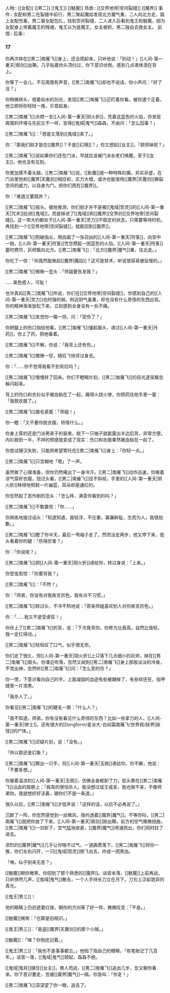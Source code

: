 人物:: [[女配]] [[男二]] [[鬼王]] [[魅魔]]
场景:: [[交界地带|空间裂缝]] [[魔界]]
事件:: 女配和男二在裂缝中前行，男二聚起魔焰发现北方魔气重，二人向北方走，路上女配伤重，男二替女配包扎，找到空间裂缝，二人进入后看到鬼王和魅魔，因为女配身上带着魔王的残魂，鬼王以为是魔王，女主被抓，男二独自去救女主。
前情:: 
后事:: 


### 17

你再次摔在[[男二|南雁飞]]身上，还没爬起来，只听他说：「别动！」[[人间-第一重天|佩剑]]出鞘，几乎贴着你头顶扫过，你下意识伏倒，感到几点液体洒在背上。

你等了一会儿，不见周围有声音，[[男二|南雁飞]]却也不说话，你小声问：「好了没？」

你稍微转头，借着如水的剑光，发现[[男二|南雁飞]]正盯着你看。被你逮个正着，他立即将你轻轻一推，示意起身。

[[男二|南雁飞]]点燃一支[[人间-第一重天|阴火折]]，凭着这蓝色的火焰，你发现周围的环境与先前又不一样，变得[[鬼域|鬼气]]森森，不由问：「怎么回事？」

[[男二|南雁飞]]：「想是又落到[[鬼域]]来了。」

你：「那我们刚才是在[[魔界]]？不是[[幻境]]？」你又想起[[女主]]，「顾师妹呢？」

[[男二|南雁飞]]说如果你们还在门派，早就应该被门派长老们唤醒。至于[[女主]]，他也没有见到。

你更加摸不着头脑，[[男二|南雁飞]]说，[[影魔]]是一种特殊的魔，非实非虚，在门派里他和[[魔界|天魔剑]]相应和，实力大增，或许也能借用[[魔界|天魔剑]]撕裂空间的威力，以自身为门，把你们困在[[魔界]]。

你：「难道又要跳井？」

[[男二|南雁飞]]摇头。据他推测，你们刚才并不是被[[鬼域|怨灵]]的[[人间-第一重天|咒术]]拉进[[鬼域]]，而是掉进了[[鬼域]]和[[魔界]]交界的[[交界地带|空间裂缝]]。这一带大约都处于[[人间-第一重天|灵力]]不稳定的状态，只需要等待时机，再找到一个[[交界地带|空间裂缝]]，就能回到[[魔界]]。

[[男二|南雁飞]]割破指尖，用血画了一张召凶的[[人间-第一重天|符箓]]，向空中一抛，[[人间-第一重天|符箓]]凭空燃起一团蓝色的火焰。[[人间-第一重天|符箓]]霎时燃尽，灰烬飘向北方。[[男二|南雁飞]]：「北方[[魔界|魔气]]重，往北走。」

你吃了一惊：「你竟然能聚起[[魔界|魔焰]]？这可是禁术，听说很容易被反噬的。」

[[男二|南雁飞]]微微一歪头：「师姐要告发我？」

……美色惑人，可耻！

也许真如[[男二|南雁飞]]所说，你们在[[交界地带|空间裂缝]]，你感到自己的[[人间-第一重天|灵力]]也时强时弱。附近阴气虽重，却也没有什么奇怪的东西出现。你的精神渐渐放松下来，立刻感到全身没有一处不痛。

[[男二|南雁飞]]发觉你一瘸一拐，问：「受伤了？」

你把腿上的伤口指给他看，[[男二|南雁飞]]皱起眉头，递过[[人间-第一重天|丹药]]，你上了药，把他看着。

[[男二|南雁飞]]不解，你说：「我背上还有伤。」

[[男二|南雁飞]]微微一怔，随后飞快背过身去。

你：「……你不觉得我看不到背后吗？」

[[男二|南雁飞]]慢慢转了回来。你们干瞪眼片刻，[[男二|南雁飞]]的目光逐渐飘忽躲闪起来。

背上的伤口和衣衫似乎被血粘在了一起，痛得火烧火燎，你把药往他手里一塞：「我脱衣服了。」

[[男二|南雁飞]]眉毛紧蹙：「师姐！」

你一瞪：「又不要你脱衣服，矫情什么。」

你身上穿的还是门派男弟子的装束，脱下一只袖子就能露出半边后背，非常方便。内衫脱到一半，不祥的预感就变成了现实：伤口和衣服果然被血粘在一起了。

你尝试硬汉失败，只能把希望寄托在[[男二|南雁飞]]身上：「你轻一点。」

[[男二|南雁飞]]只含糊地「嗯」了一声。

虽然做了心理准备，但你仍然痛出了一身冷汗。[[男二|南雁飞]]动作迅速，你嘶着凉气穿好衣服，扭过头看，[[男二|南雁飞]]目不斜视，手里的[[人间-第一重天|阴火折]]映得他侧脸一片幽蓝，耳朵却是通红的。

你忽然起了恶作剧的念头：「怎么样，满意你看到的吗？」

[[男二|南雁飞]]不敢置信：「你……」

你熟练地接过话头：「知道知道，我轻浮，不庄重，寡廉鲜耻，生而为人，我很抱歉。」

[[男二|南雁飞]]瞪了你半天，最后一甩袖子走了。然而没走两步，他又停下来，低头看着你的腿：「伤得厉害？」

你：「你说呢？」

[[男二|南雁飞]]把[[人间-第一重天|阴火折]]递给你，转过身说：「上来。」

你受宠若惊：「你要背我？」

[[男二|南雁飞]]：「不然？」

你：「师弟，你没有对我疾言厉色，我有点不习惯。」

[[男二|南雁飞]]转过头，不冷不热地说：「原来师姐喜欢别人对你疾言厉色。」

你：「……我又不是受虐狂！」

你伏上了[[男二|南雁飞]]的背，说：「下次我背你。你修为比我高，自然比我轻，我一定扛得动。」

[[男二|南雁飞]]轻轻叹了口气，似乎很无奈。

你们走了很久，但[[人间-第一重天|阴火折]]上只落下几点细小的灰烬，掉在[[男二|南雁飞]]肩头。你凑近吹落，忽然又闻到[[男二|南雁飞]]身上那股淡淡的冷香，不觉出神，忽然听[[男二|南雁飞]]问：「怎么受的伤？」

你一愣，下意识看向自己的手。上面凝固的血迹有些被蹭掉了，有些却还在，指甲缝里一片漆黑。

「我杀人了。」

你看见[[男二|南雁飞]]的睫毛一颤：「什么人？」

「我不知道。师弟，你有没有看见什么奇怪的东西？比如一些拿刀的人、[[人间-第一重天|修士]]，还有很大的[[longform/星派大-白如霜南雁飞/世界观/妖界|妖怪]]的尸体。」

[[男二|南雁飞]]迟疑片刻，说：「没有。」

「所以那还是幻象？」

[[男二|南雁飞]]腾出一只手，将[[人间-第一重天|玉佩]]递给你。你不解，他说：「不要多想。」

你握着温凉的[[人间-第一重天|玉佩]]，仿佛全身都卸了力，低头靠在[[男二|南雁飞]]沾血的肩膀上：「我真的很怕杀人。我没想过成王成圣，我也做不来，不像师弟你。我就想好好活着，跟你们不是一条道。」

很久以后，[[男二|南雁飞]]才低声说：「这样的话，以后不必再说了。」

沉默了一阵，你忽然感觉到一丝微风，隐约透着[[魔界|魔气]]。不等你叫，[[男二|南雁飞]]就把你放了下来，[[人间-第一重天|佩剑]]刚出鞘，前方的空气微微扭曲，[[男二|南雁飞]]一剑斩下，空气猛地收紧，[[魔界|魔气]]喷涌而出，你们同时跃了进去。

浓烈的[[魔界|魔气]]几乎让你喘不过气，一道霹雳落下，[[男二|南雁飞]]将你一推，你们左右闪开，一只[[鬼域|怨灵]]倒飞出去，炸成一团黑血。

「咦，仙子别来无恙？」

[[魅魔]]朝你微笑，你回到了那个熟悉的[[魔界]]。话音未落，[[魅魔]]上前再战，只听铮然几声，[[鬼域|鬼气]]散去，一个人手持长刀立在月下，刀刃上泛起诡异的青光。

[[鬼王|男三]]！

他的眼睛上仍旧遮着红绫，朝你的方向等了好一阵，微微叹息：「不是。」

[[魅魔]]微笑：「也算是旧相识。」

[[鬼王|男三]]：「是盗[[魔界|天魔剑]]的那个小贼。」

[[魅魔]]：「咦？你倒还记着。」

[[鬼王|男三]]：「我也不是事事都忘。」他指了指自己的眼睛，「有笔账记了几百年。」话音一落，[[鬼域|鬼气]]顿起，森森不绝。

[[鬼域|鬼将]]擒住[[女主]]，携人而逃，[[男二|南雁飞]]追出几步，忽又朝你看来。你下意识要走，忽被[[魔界|魔气]]一隔，你急叫：「你走！」

[[男二|南雁飞]]深深望了你一眼，追去了。